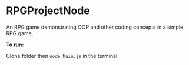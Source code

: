 # RPGProjectNode
An RPG game demonstrating OOP and other coding concepts in a simple RPG game.


**To run:**

Clone folder then ```node Main.js``` in the terminal.
